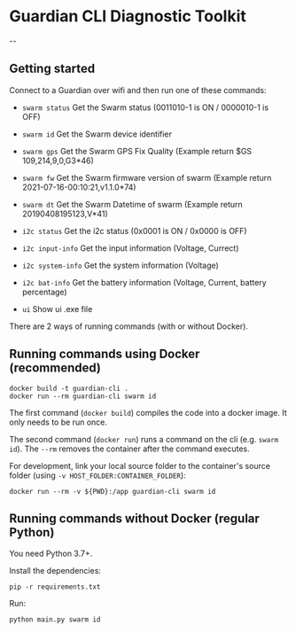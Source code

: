 # Guardian CLI Diagnostic Toolkit

--

## Getting started

Connect to a Guardian over wifi and then run one of these commands:
- `swarm status` Get the Swarm status (0011010-1 is ON / 0000010-1 is OFF)
- `swarm id` Get the Swarm device identifier
- `swarm gps` Get the Swarm GPS Fix Quality (Example return $GS 109,214,9,0,G3*46) 
- `swarm fw` Get the Swarm firmware version of swarm (Example return 2021-07-16-00:10:21,v1.1.0*74)
- `swarm dt` Get the Swarm Datetime of swarm (Example return 20190408195123,V*41)
- `i2c status` Get the i2c status (0x0001 is ON / 0x0000 is OFF)
- `i2c input-info` Get the input information (Voltage, Currect)
- `i2c system-info` Get the  system information (Voltage)
- `i2c bat-info` Get the battery information (Voltage, Current, battery percentage)

- `ui` Show ui .exe file 

There are 2 ways of running commands (with or without Docker).

## Running commands using Docker (recommended)

```
docker build -t guardian-cli .
docker run --rm guardian-cli swarm id
```

The first command (`docker build`) compiles the code into a docker image. It only needs to be run once.

The second command (`docker run`) runs a command on the cli (e.g. `swarm id`). The `--rm` removes the container after the command executes.

For development, link your local source folder to the container's source folder (using `-v HOST_FOLDER:CONTAINER_FOLDER`):

```
docker run --rm -v ${PWD}:/app guardian-cli swarm id
```

## Running commands without Docker (regular Python)

You need Python 3.7+.

Install the dependencies:

```
pip -r requirements.txt
```

Run:

```
python main.py swarm id
```
